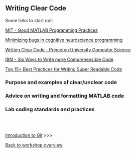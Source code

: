 ## Writing Clear Code ##

Some links to start out:

[MIT - Good MATLAB Programming Practices](http://www.mit.edu/~pwb/cssm/GMPP.pdf)

[Minimizing bugs in cognitive neuroscience programming](http://journal.frontiersin.org/article/10.3389/fpsyg.2014.01435/full)

[Writing Clear Code - Princeton University Computer Science](http://introcs.cs.princeton.edu/java/11style/)

[IBM - Six Ways to Write more Comprehensible Code](https://www.ibm.com/developerworks/library/l-clear-code/)

[Top 15+ Best Practices for Writing Super Readable Code](https://code.tutsplus.com/tutorials/top-15-best-practices-for-writing-super-readable-code--net-8118)

### Purpose and examples of clear/unclear code ###


### Advice on writing and formatting MATLAB code ###


### Lab coding standards and practices ###






<br/><br/>

[Introduction to Git](https://github.com/Decision-Neuroscience-Lab/coding-workshop-material/blob/master/Introduction-to-Git.md) >>>

[Back to workshop overview](https://github.com/Decision-Neuroscience-Lab/coding-workshop-material/blob/master/Coding%20Workshop%20DNLab.md)
